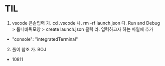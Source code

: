# TIL
1. vscode 콘솔입력
 가. cd .vscode
 나. rm -rf launch.json
 다. Run and Debug > 톱니바퀴모양 > create launch.json 클릭
 라. 입력하고자 하는 파일에 추가
  - "console": "integratedTerminal"

2. 풀이 참조
 가. BOJ
  - 10811